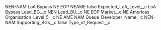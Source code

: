 <?xml version="1.0" encoding="UTF-8"?>
<CustomMetadata xmlns="http://soap.sforce.com/2006/04/metadata" xmlns:xsi="http://www.w3.org/2001/XMLSchema-instance" xmlns:xsd="http://www.w3.org/2001/XMLSchema">
    <label>NEN-NAM LoA Bypass NE EOP NEAME</label>
    <protected>false</protected>
    <values>
        <field>Expected_LoA_Level__c</field>
        <value xsi:type="xsd:string">LoA Bypass</value>
    </values>
    <values>
        <field>Lead_BG__c</field>
        <value xsi:type="xsd:string">NEN</value>
    </values>
    <values>
        <field>Lead_BU__c</field>
        <value xsi:type="xsd:string">NE EOP</value>
    </values>
    <values>
        <field>Market__c</field>
        <value xsi:type="xsd:string">NE Americas</value>
    </values>
    <values>
        <field>Organisation_Level_5__c</field>
        <value xsi:type="xsd:string">NE AME NAM</value>
    </values>
    <values>
        <field>Queue_Developer_Name__c</field>
        <value xsi:type="xsd:string">NEN-NAM</value>
    </values>
    <values>
        <field>Supporting_BGs__c</field>
        <value xsi:type="xsd:boolean">false</value>
    </values>
    <values>
        <field>Type_of_Request__c</field>
        <value xsi:nil="true"/>
    </values>
</CustomMetadata>
